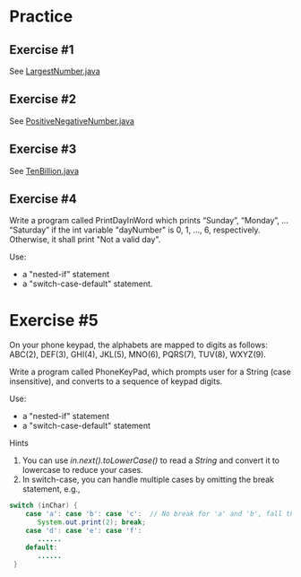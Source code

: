 # Practice

## Exercise #1

See [LargestNumber.java](./LargestNumber.java)

## Exercise #2

See [PositiveNegativeNumber.java](./PositiveNegativeNumber.java)

## Exercise #3

See [TenBillion.java](./TenBillion.java)

## Exercise #4

Write a program called PrintDayInWord which prints “Sunday”, “Monday”, ... “Saturday” if the int variable "dayNumber" is
0, 1, ..., 6, respectively. Otherwise, it shall print "Not a valid day".

Use:

- a "nested-if" statement
- a "switch-case-default" statement.

# Exercise #5

On your phone keypad, the alphabets are mapped to digits as follows: ABC(2), DEF(3), GHI(4), JKL(5), MNO(6), PQRS(7),
TUV(8), WXYZ(9).

Write a program called PhoneKeyPad, which prompts user for a String (case insensitive), and converts to a sequence of
keypad digits.

Use:

- a "nested-if" statement
- a "switch-case-default" statement

Hints

1. You can use *in.next().toLowerCase()* to read a *String* and convert it to lowercase to reduce your cases.
2. In switch-case, you can handle multiple cases by omitting the break statement, e.g.,

```java
switch (inChar) {
    case 'a': case 'b': case 'c':  // No break for 'a' and 'b', fall thru 'c'
       System.out.print(2); break;
    case 'd': case 'e': case 'f':
       ......
    default:
       ......
 }
 ```
